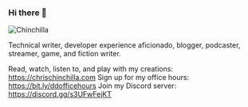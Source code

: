### Hi there 👋

![Chinchilla](https://d33wubrfki0l68.cloudfront.net/2647bc3311187ef5dbdb07f7782828a2d2286d8d/fd232/generated/chinchilla-280-7002047ec.png)

Technical writer, developer experience aficionado, blogger, podcaster, streamer, game, and fiction writer.

Read, watch, listen to, and play with my creations: https://chrischinchilla.com
Sign up for my office hours: https://bit.ly/ddofficehours
Join my Discord server: https://discord.gg/s3UFwFejKT
